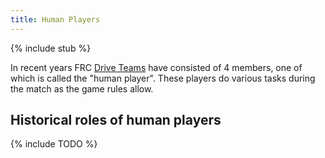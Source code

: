 ```yaml
---
title: Human Players
---
```


{% include stub %}

In recent years FRC [Drive Teams](drive-team) have consisted of 4 members, one
of which is called the "human player". These players do various tasks during the
match as the game rules allow.

Historical roles of human players
---------------------------------

{% include TODO %}

